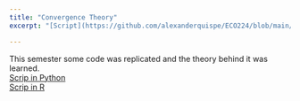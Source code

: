 ```yaml
---
title: "Convergence Theory"
excerpt: "[Script](https://github.com/alexanderquispe/ECO224/blob/main/Labs/replication_4/Grupo4_Lab4_Python.ipynb): Using double lasso for convergence theory."

---
```

This semester some code was replicated and the theory behind it was learned. 
<br>
[Scrip in Python](https://github.com/KatiuskaOlivera/KatiuskaOlivera.github.io/blob/master/files/Mapas%20de%20calor%20.ipynb)
<br>
[Scrip in R](https://github.com/alexanderquispe/ECO224/blob/main/Labs/replication_4/Grupo4_lab4_R_1.ipynb)
